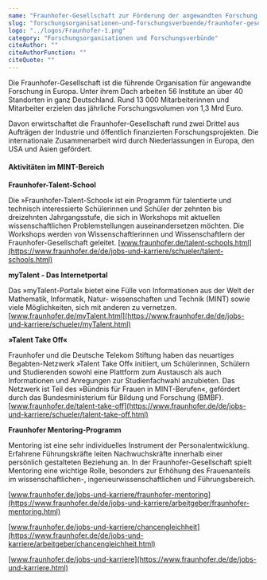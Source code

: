 ```yaml
---
name: "Fraunhofer-Gesellschaft zur Förderung der angewandten Forschung e.V."
slug: "forschungsorganisationen-und-forschungsverbuende/fraunhofer-gesellschaft-zur-foerderung-der-angewandten-forschung-e-v"
logo: "../logos/Fraunhofer-1.png"
category: "Forschungsorganisationen und Forschungsverbünde"
citeAuthor: ""
citeAuthorFunction: ""
citeQuote: ""
---
```


Die Fraunhofer-Gesellschaft ist die führende Organisation für angewandte Forschung in Europa. Unter ihrem Dach arbeiten 56 Institute an über 40 Standorten in ganz Deutschland. Rund 13 000 Mitarbeiterinnen und Mitarbeiter erzielen das jährliche Forschungsvolumen von 1,3 Mrd Euro.

Davon erwirtschaftet die Fraunhofer-Gesellschaft rund zwei Drittel aus Aufträgen der Industrie und öffentlich finanzierten Forschungsprojekten. Die internationale Zusammenarbeit wird durch Niederlassungen in Europa, den USA und Asien gefördert.

#### Aktivitäten im MINT-Bereich

**Fraunhofer-Talent-School**

Die »Fraunhofer-Talent-School« ist ein Programm für talentierte und technisch interessierte Schülerinnen und Schüler der zehnten bis dreizehnten Jahrgangsstufe, die sich in Workshops mit aktuellen wissenschaftlichen Problemstellungen auseinandersetzen möchten. Die Workshops werden von Wissenschaftlerinnen und Wissenschaftlern der Fraunhofer-Gesellschaft geleitet. [www.fraunhofer.de/talent-schools.html](https://www.fraunhofer.de/de/jobs-und-karriere/schueler/talent-schools.html)

**myTalent - Das Internetportal**

Das »myTalent-Portal« bietet eine Fülle von Informationen aus der Welt der Mathematik, Informatik, Natur- wissenschaften und Technik (MINT) sowie viele Möglichkeiten, sich mit anderen zu vernetzen. [www.fraunhofer.de/myTalent.html](https://www.fraunhofer.de/de/jobs-und-karriere/schueler/myTalent.html)

**»Talent Take Off«**

Fraunhofer und die Deutsche Telekom Stiftung haben das neuartiges Begabten-Netzwerk »Talent Take Off« initiiert, um Schülerinnen, Schülern und Studierenden sowohl eine Plattform zum Austausch als auch Informationen und Anregungen zur Studienfachwahl anzubieten. Das Netzwerk ist Teil des »Bündnis für Frauen in MINT-Berufen«, gefördert durch das Bundesministerium für Bildung und Forschung (BMBF). [www.fraunhofer.de/talent-take-off](https://www.fraunhofer.de/de/jobs-und-karriere/schueler/talent-take-off.html)

**Fraunhofer Mentoring-Programm**

Mentoring ist eine sehr individuelles Instrument der Personalentwicklung. Erfahrene Führungskräfte leiten Nachwuchskräfte innerhalb einer persönlich gestalteten Beziehung an. In der Fraunhofer-Gesellschaft spielt Mentoring eine wichtige Rolle, besonders zur Erhöhung des Frauenanteils im wissenschaftlichen-, ingenieurwissenschaftlichen und Führungsbereich.

[www.fraunhofer.de/jobs-und-karriere/fraunhofer-mentoring](https://www.fraunhofer.de/de/jobs-und-karriere/arbeitgeber/fraunhofer-mentoring.html)

[www.fraunhofer.de/jobs-und-karriere/chancengleichheit](https://www.fraunhofer.de/de/jobs-und-karriere/arbeitgeber/chancengleichheit.html)

[www.fraunhofer.de/jobs-und-karriere](https://www.fraunhofer.de/de/jobs-und-karriere.html)
